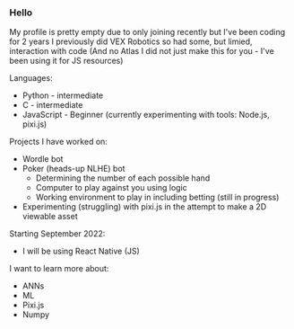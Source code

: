 ### Hello 
My profile is pretty empty due to only joining recently but I've been coding for 2 years
I previously did VEX Robotics so had some, but limied, interaction with code 
(And no Atlas I did not just make this for you - I've been using it for JS resources)

Languages: 
- Python - intermediate 
- C - intermediate 
- JavaScript - Beginner (currently experimenting with tools: Node.js, pixi.js) 

Projects I have worked on: 
- Wordle bot 
- Poker (heads-up NLHE) bot  
  - Determining the number of each possible hand 
  -  Computer to play against you using logic 
  -  Working environment to play in including betting (still in progress) 
- Experimenting (struggling) with pixi.js in the attempt to make a 2D viewable asset 

Starting September 2022: 
- I will be using React Native (JS) 

I want to learn more about: 
- ANNs 
- ML 
- Pixi.js 
- Numpy 
